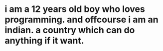 # i am a 12 years old boy who loves programming. and offcourse i am an indian. a country which can do anything if it want.
